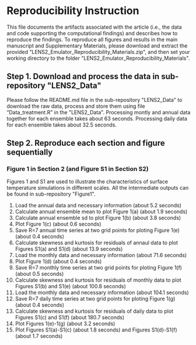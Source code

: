 # Reproducibility Instruction
This file documents the artifacts associated with the article (i.e., the data and code supporting the computational findings) and describes how to reproduce the findings. To reproduce all figures and results in the main manuscript and Supplementary Materials, please download and extract the provided "LENS2_Emulator_Reproducibility_Materials.zip", and then set your working directory to the folder "LENS2_Emulator_Reproducibility_Materials". 


## Step 1. Download and process the data in sub-repository "LENS2_Data"
Please follow the README.md file in the sub-repository "LENS2_Data" to download the raw data, process and store them using file “Data_treatment.R” in the "LENS2_Data". Processing montly and annual data together for each ensemble takes about 63 seconds. Processing daily data for each ensemble takes about 32.5 seconds.

## Step 2. Reproduce each section and figure sequentially
### Figure 1 in Section 2 (and Figure S1 in Section S2)
Figures 1 and S1 are used to illustrate the characteristics of surface temperature simulations in different scales. All the intermediate outputs can be found in sub-repository "Figure1".
1. Load the annual data and necessary information (about 5.2 seconds)
2. Calculate annual ensemble mean to plot Figure 1(a) (about 1.9 seconds)
3. Calculate annual ensemble sd to plot Figure 1(b) (about 3.8 seconds)
4. Plot Figure 1(c) (about 0.6 seconds)
5. Save R=7 annual time series at two grid points for ploting Figure 1(e) (about 0.4 seconds)
6. Calculate skewness and kurtosis for residuals of annaul data to plot Figures S1(a) and S1(d) (about 13.9 seconds)
7. Load the monthly data and necessary information (about 71.6 seconds)
8. Plot Figure 1(d) (about 0.4 seconds)
9. Save R=7 monthly time series at two grid points for ploting Figure 1(f) (about 0.5 seconds)
10. Calculate skewness and kurtosis for residuals of monthly data to plot Figures S1(b) and S1(e) (about 100.8 seconds)
11. Load the monthly data and necessary information (about 104.1 seconds)
12. Save R=7 daily time series at two grid points for ploting Figure 1(g) (about 0.4 seconds)
13. Calculate skewness and kurtosis for residuals of daily data to plot Figures S1(c) and S1(f) (about 180.7 seconds)
14. Plot Figures 1(e)-1(g) (about 3.2 seconds)
15. Plot Figures S1(a)-S1(c) (about 1.8 seconds) and Figures S1(d)-S1(f) (about 1.7 seconds)




